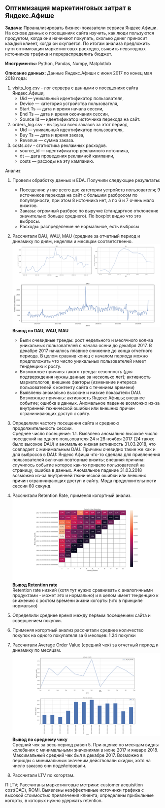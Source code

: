 ## Оптимизация маркетинговых затрат в Яндекс.Афише
<b>Задача:</b>
Проанализировать бизнес-показатели сервиса Яндекс.Афиши. На основе данных о посещениях сайта изучить, как люди пользуются продуктом, когда они начинают покупать, сколько денег приносит каждый клиент, когда он окупается. По итогам анализа предложить пути оптимизации маркетинговых расходов, выявить невыгодных источников трафика и перераспределить бюджет.

<b>Инструменты:</b>
Python, Pandas, Numpy, Matplotlob

<b>Описание данных: </b>
Данные Яндекс.Афиши с июня 2017 по конец мая 2018 года:
1. visits_log.csv - лог сервера с данными о посещениях сайта Яндекс.Афиши,
    - Uid — уникальный идентификатор пользователя,
    - Device — категория устройства пользователя,
    - Start Ts — дата и время начала сессии,
    - End Ts — дата и время окончания сессии,
    - Source Id — идентификатор источника перехода на сайт.
2. orders_log.csv - выгрузка всех заказов за этот период
    - Uid — уникальный идентификатор пользователя,
    - Buy Ts — дата и время заказа,
    - Revenue — сумма заказа.
3. costs.csv - статистика рекламных расходов.
    - source_id — идентификатор рекламного источника,
    - dt — дата проведения рекламной кампании,
    - costs — расходы на эту кампанию.

Анализ:
1. Провели обработку данных и EDA. Получили следующие результаты:
    - Посещения: у нас всего две категории устройств пользователя; 9 источников перехода на сайт с большим разбросом по популярности, при этом 8 источника нет, а по 6 и 7 очень мало визитов. 
    - Заказы: огромный разброс по выручке (стандартное отклонение значительно больше среднего). По boxplot видно что это выбросы.
    - Расходы: распределение не нормальное, есть выбросы

2. Рассчитали DAU, WAU, MAU (средние за отчетный период и динамику по дням, неделям и месяцам соответственно.
  ![DAU, WAU, MAU](https://github.com/AndreyDyachkov/Portfolio_RU/blob/main/06_yandex_afisha_business_metrics/images/dau_wau_mau.png)
<b>Вывод по DAU, WAU, MAU</b><br>
    - Были очевидные тренды: рост недельного и месячного кол-ва уникальных пользователей с начала осени до декабря 2017. В декабре 2017 началось плавное снижение до конца отчетного периода. В целом сравнив конец с началом периода можно предположить что число  уникальных пользователей имеет тенденцию к росту.
    - Возможные причины такого тренда: сезонность (для подтверждения нужны данные за несколько лет); активность маркетологов; внешние факторы (изменение интереса пользователей к контенту сайта с течением времени)
    - Выявлены аномально высокие и низкие показатели DAU. Возможные причины: активность Яндекс Афишы; внешнее событие; ошибка в данных. Аномальное падение возможно из-за внутренней технической ошибки или внешних причин ограничивающих доступ к сайту.

3. Определили частоту посещения сайта и среднюю продолжительность сессии.
<br>Среднее число посещение: 1.1. Выявлено аномально высокое число посещений на одного пользователя 24 и 28 ноября 2017 (24 также было высокое DAU) и аномально низкая активность 31.03.2018, что совпадает с минимальным DAU. Причины очевидно такие же как и для выбросов в DAU: Яндекс Афиша что-то сделала для привлечения пользователей включая повторные визиты; внешняя причина: случилось событие которое как-то привело пользователей на страницу; ошибка в данных. Аномальное падение 31.03.2018 возможно из-за внутренней технической ошибки или внешних причин ограничивающих доступ к сайту. Мода продолжительности сессии 60 секунд.
5. Рассчитали Retention Rate, применяя когортный анализ.
  ![Retention rate by cohorts](https://github.com/AndreyDyachkov/Portfolio_RU/blob/main/06_yandex_afisha_business_metrics/images/retention_by_cohorts.png)
<b>Вывод Retention rate</b><br>
Retention rate низкий (хотя тут нужно сравнивать с аналогичными продуктами - может это и нормально) и в целом имеет тенденцию к  снижению с ростом времени жизни когорты (что в принципе нормально)
6. Определили среднее время между первым посещением сайта и совершением покупки.
7. Применяя когортный анализ рассчитали среднее количество покупок на одного покупателя за 6 месяцев: 1.24 покупки
8. Рассчитали Average Order Value (средний чек) за отчетный период и динамику по месяцам.
  ![AOL](https://github.com/AndreyDyachkov/Portfolio_RU/blob/main/06_yandex_afisha_business_metrics/images/aol.png)
  <b>Вывод по среднему чеку</b><br>
Средний чек за весь период равен 5. При оценке по месяцам видны колебания с минимальными значениями в июне 2017 и январе 2018. Максимальный средний чек был в декабре 2017. Возможно в периоды с минимальным значеним действовали скидки, хотя на число заказов они подействовали.
9. Рассчитали LTV по когортам.

 


П LTV;
Рассчитаны маркетинговые метрики: customer acquisition cost(CAC), ROMI.
Выявлены неэффективные источники трафика с высокой стоимостью привлечения клиента; определены прибыльные когорты, в которых нужно удержать retention.
